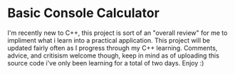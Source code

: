 # Basic Console Calculator

I'm recently new to C++, this project is sort of an "overall review" for me to impliment what i learn into a practical application.
This project will be updated fairly often as I progress through my C++ learning. Comments, advice, and critisism welcome though,
keep in mind as of uploading this source code i've only been learning for a total of two days. Enjoy :)
